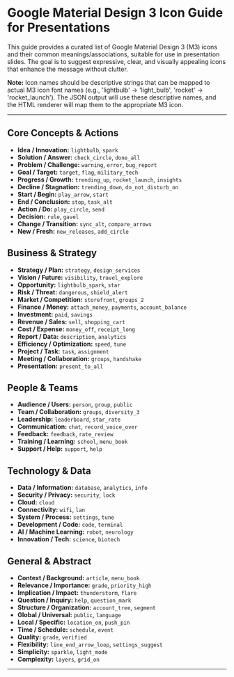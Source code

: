 
# Google Material Design 3 Icon Guide for Presentations

This guide provides a curated list of Google Material Design 3 (M3) icons and their common meanings/associations, suitable for use in presentation slides. The goal is to suggest expressive, clear, and visually appealing icons that enhance the message without clutter.

**Note:** Icon names should be descriptive strings that can be mapped to actual M3 icon font names (e.g., 'lightbulb' -> 'light_bulb', 'rocket' -> 'rocket_launch'). The JSON output will use these descriptive names, and the HTML renderer will map them to the appropriate M3 icon.

---

## Core Concepts & Actions

*   **Idea / Innovation:** `lightbulb`, `spark`
*   **Solution / Answer:** `check_circle`, `done_all`
*   **Problem / Challenge:** `warning`, `error`, `bug_report`
*   **Goal / Target:** `target`, `flag`, `military_tech`
*   **Progress / Growth:** `trending_up`, `rocket_launch`, `insights`
*   **Decline / Stagnation:** `trending_down`, `do_not_disturb_on`
*   **Start / Begin:** `play_arrow`, `start`
*   **End / Conclusion:** `stop`, `task_alt`
*   **Action / Do:** `play_circle`, `send`
*   **Decision:** `rule`, `gavel`
*   **Change / Transition:** `sync_alt`, `compare_arrows`
*   **New / Fresh:** `new_releases`, `add_circle`

## Business & Strategy

*   **Strategy / Plan:** `strategy`, `design_services`
*   **Vision / Future:** `visibility`, `travel_explore`
*   **Opportunity:** `lightbulb_spark`, `star`
*   **Risk / Threat:** `dangerous`, `shield_alert`
*   **Market / Competition:** `storefront`, `groups_2`
*   **Finance / Money:** `attach_money`, `payments`, `account_balance`
*   **Investment:** `paid`, `savings`
*   **Revenue / Sales:** `sell`, `shopping_cart`
*   **Cost / Expense:** `money_off`, `receipt_long`
*   **Report / Data:** `description`, `analytics`
*   **Efficiency / Optimization:** `speed`, `tune`
*   **Project / Task:** `task`, `assignment`
*   **Meeting / Collaboration:** `groups`, `handshake`
*   **Presentation:** `present_to_all`

## People & Teams

*   **Audience / Users:** `person`, `group`, `public`
*   **Team / Collaboration:** `groups`, `diversity_3`
*   **Leadership:** `leaderboard`, `star_rate`
*   **Communication:** `chat`, `record_voice_over`
*   **Feedback:** `feedback`, `rate_review`
*   **Training / Learning:** `school`, `menu_book`
*   **Support / Help:** `support`, `help`

## Technology & Data

*   **Data / Information:** `database`, `analytics`, `info`
*   **Security / Privacy:** `security`, `lock`
*   **Cloud:** `cloud`
*   **Connectivity:** `wifi`, `lan`
*   **System / Process:** `settings`, `tune`
*   **Development / Code:** `code`, `terminal`
*   **AI / Machine Learning:** `robot`, `neurology`
*   **Innovation / Tech:** `science`, `biotech`

## General & Abstract

*   **Context / Background:** `article`, `menu_book`
*   **Relevance / Importance:** `grade`, `priority_high`
*   **Implication / Impact:** `thunderstorm`, `flare`
*   **Question / Inquiry:** `help`, `question_mark`
*   **Structure / Organization:** `account_tree`, `segment`
*   **Global / Universal:** `public`, `language`
*   **Local / Specific:** `location_on`, `push_pin`
*   **Time / Schedule:** `schedule`, `event`
*   **Quality:** `grade`, `verified`
*   **Flexibility:** `line_end_arrow_loop`, `settings_suggest`
*   **Simplicity:** `sparkle`, `light_mode`
*   **Complexity:** `layers`, `grid_on`

---

